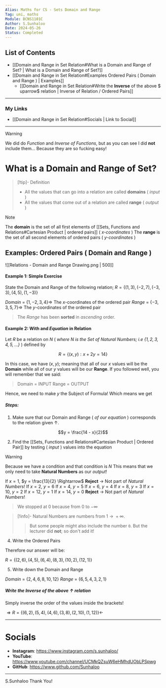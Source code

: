 ```yaml
---
Alias: Maths for CS - Sets Domain and Range
Tag: uni, maths
Module: BCNS1101C
Author: S.Sunhaloo
Date: 2024-05-26
Status: Completed
---
```


## List of Contents

- [[Domain and Range in Set Relation#What is a Domain and Range of Set? | What is a Domain and Range of Set?]]
- [[Domain and Range in Set Relation#Examples Ordered Pairs ( Domain and Range ) | Examples]]
	- [[Domain and Range in Set Relation#Write the **Inverse** of the above $ uparrow$ relation | Inverse of Relation / Ordered Pairs]]

---

### My Links

- [[Domain and Range in Set Relation#Socials | Link to Social]]

---

>[!warning]
>We did do *Function* and *Inverse of Functions*, but as you can see I did **not** include them...
>Because they are so fucking easy!

# What is a Domain and Range of Set?

>[!tip]- Definition
>- All the values that can go into a relation are called **domains** ( *input* )
>- All the values that come out of a relation are called **range** ( *output* )

>[!note]
>The **domain** is the set of all first elements of [[Sets, Functions and Relations#Cartesian Product | ordered pairs]] ( *$x$-coordinates* )
>The **range** is the set of all second elements of ordered pairs ( *$y$-coordinates* )

## Examples: Ordered Pairs ( Domain and Range )

![[Relations - Domain and Range Drawing.png | 500]]

#### Example 1: Simple Exercise

State the Domain and Range of the following relation; $R = \{ (1, 3), (-2, 7), (-3, 3), (4, 5), (1, -3) \}$

$Domain \ = \ \{ 1, -2, 3, 4 \} \Rightarrow$ The $x$-coordinates of the ordered pair
$Range \ = \ \{ -3, 3, 5, 7 \} \Rightarrow$ The $y$-coordinates of the ordered pair

>The *Range* has been **sorted** in *ascending* order.

#### Example 2: With and *Equation* in Relation

Let $R$ be a relation on $N$ ( *where $N$ is the Set of Natural Numbers; i.e $\{ 1, 2, 3, 4, 5, ... \}$* ) defined by

$$R = \{ (x, y) : x + 2y = 14 \}$$

In this case, we have $(x, y)$; meaning that all of our $x$ values will be the **Domain** while all of our $y$ values will be our **Range**.
If you followed well, you will remember that we said:

>Domain = INPUT
>Range = OUTPUT

Hence, we need to make $y$ the Subject of Formula! Which means we get

##### Steps:

1. Make sure that our Domain and Range ( *of our equation* ) corresponds to the relation given $\uparrow$.

$$y = \frac{14 - x}{2}$$

2. Find the [[Sets, Functions and Relations#Cartesian Product | Ordered Pair]] by testing ( *input* ) values into the equation

>[!warning]
>Because we have a condition and that condition is $N$
>This means that we only need to take **Natural Numbers** as our *output*!

If $x = 1$, $y = \frac{13}{2} \Rightarrow$ **Reject** $\rightarrow$ Not part of *Natural Numbers*!
If $x = 2$, $y = 6$
If $x = 4$, $y = 5$
If $x = 6$, $y = 4$
If $x = 8$, $y = 3$
If $x = 10$, $y = 2$
If $x = 12$, $y = 1$
If $x = 14$, $y = 0$ **Reject** $\rightarrow$ Not part of *Natural Numbers*!

>We stopped at 0 because from $0$ to $-\infty$

>[!info]-
>Natural Numbers are numbers from $1 \ \rightarrow \ +\infty$.
>>But some people might also include the number `0`. But the lecturer did **not**; so don't add it!

4. Write the Ordered Pairs

Therefore our answer will be:

$R = \{ (2, 6), (4, 5), (6, 4), (8, 3), (10, 2), (12, 1) \}$

5. Write down the Domain and Range

$Domain \ = \ \{2, 4, 6, 8, 10, 12 \}$
$Range \ = \ \{6, 5, 4, 3, 2, 1 \}$

##### Write the **Inverse** of the above $\uparrow$ relation

Simply inverse the order of the values inside the brackets!

$\Rightarrow  R = \{ (6, 2), (5, 4), (4, 6), (3, 8), (2, 10), (1, 12) \} \leftarrow$

---

# Socials

- **Instagram**: https://www.instagram.com/s.sunhaloo/
- **YouTube**: https://www.youtube.com/channel/UCMkQZsuW6eHMhdUObLPSpwg
- **GitHub**: https://www.github.com/Sunhaloo

---

S.Sunhaloo
Thank You!